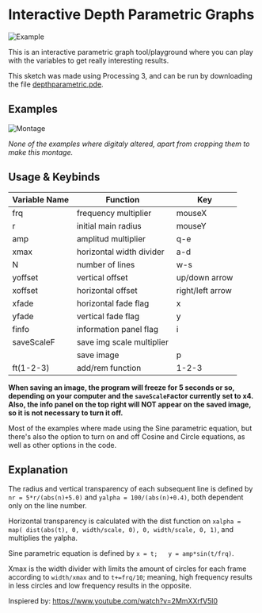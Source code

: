 # Interactive Depth Parametric Graphs

![Example](https://github.com/abadillo/depth-parametric/blob/main/examples/2021326_185256[4].png)


This is an interactive parametric graph tool/playground where you can play with the variables to get really interesting results.

This sketch was made using Processing 3, and can be run by downloading the file [depthparametric.pde](https://github.com/abadillo/depth-parametric/blob/main/depthparametric.pde "depthparametric.pde").


## Examples

![Montage](https://github.com/abadillo/depth-parametric/blob/main/examples/montage.png)

*None of the examples where digitaly altered, apart from cropping them to make this montage.*


## Usage & Keybinds

Variable Name     | Function                  | Key
-------------     | --------------            | -------------
frq               | frequency multiplier      | mouseX
r                 | initial main radius       | mouseY
amp               | amplitud multiplier       | q-e
xmax              | horizontal width divider  | a-d
N                 | number of lines           | w-s
yoffset           | vertical offset           | up/down arrow
xoffset           | horizontal offset         | right/left arrow
xfade             | horizontal fade flag      | x
yfade             | vertical fade flag        | y 
finfo             | information panel flag    | i 
saveScaleF        | save img scale multiplier |
|                  | save image                | p
ft(1-2-3)         | add/rem function          | 1-2-3


__When saving an image, the program will freeze for 5 seconds or so, depending on your computer and the `saveScaleF`actor currently set to x4. Also, the info panel on the top right will NOT appear on the saved image, so it is not necessary to turn it off.__

Most of the examples where made using the Sine parametric equation, but there's also the option to turn on and off Cosine and Circle equations, as well as other options in the code.


## Explanation

The radius and vertical transparency of each subsequent line is defined by `nr = 5*r/(abs(n)+5.0)` and `yalpha = 100/(abs(n)+0.4)`, both dependent only on the line number.

Horizontal transparency is calculated with the dist function on `xalpha = map( dist(abs(t), 0, width/scale, 0), 0, width/scale, 0, 1)`, and multiplies the yalpha.

Sine parametric equation is defined by `x = t;   y = amp*sin(t/frq)`.

Xmax is the width divider with limits the amount of circles for each frame according to `width/xmax` and to `t+=frq/10`; meaning, high frequency results in less circles and low frequency results in the opposite.



Inspiered by:
https://www.youtube.com/watch?v=2MmXXrfV5l0
